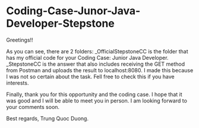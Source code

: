# Coding-Case-Junor-Java-Developer-Stepstone

Greetings!!

As you can see, there are 2 folders:
_OfficialStepstoneCC is the folder that has my official code for your Coding Case: Junior Java Developer.
_StepstoneCC is the answer that also includes receiving the GET method from Postman and uploads the result to localhost:8080. I made 
this because I was not so certain about the task. Fell free to check this if you have interests.

Finally, thank you for this opportunity and the coding case. I hope that it was good and I will be able to meet you in person.
I am looking forward to your comments soon.

Best regards,
Trung Quoc Duong.
